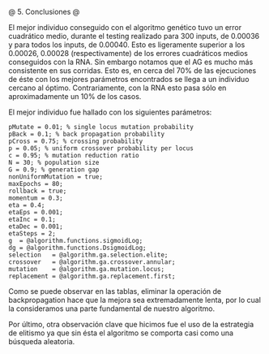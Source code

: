 @ 5. Conclusiones @

El mejor individuo conseguido con el algoritmo genético tuvo un error cuadrático medio,
durante el testing realizado para 300 inputs, de 0.00036 y para todos los inputs, de 0.00040.
Esto es ligeramente superior a los 0.00026, 0.00028 (respectivamente) de los errores cuadráticos
medios conseguidos con la RNA.
Sin embargo notamos que el AG es mucho más consistente en sus corridas.
Esto es, en cerca del 70% de las ejecuciones de éste con los mejores parámetros encontrados
se llega a un individuo cercano al óptimo. Contrariamente, con la RNA esto pasa sólo
en aproximadamente un 10% de los casos.

El mejor individuo fue hallado con los siguientes parámetros:
```
pMutate = 0.01; % single locus mutation probability
pBack = 0.1; % back propagation probability
pCross = 0.75; % crossing probability
p = 0.05; % uniform crossover probability per locus
c = 0.95; % mutation reduction ratio
N = 30; % population size
G = 0.9; % generation gap
nonUniformMutation = true;
maxEpochs = 80;
rollback = true;
momentum = 0.3;
eta = 0.4;
etaEps = 0.001;
etaInc = 0.1;
etaDec = 0.001;
etaSteps = 2;
g  = @algorithm.functions.sigmoidLog;
dg = @algorithm.functions.DsigmoidLog;
selection   = @algorithm.ga.selection.elite;
crossover   = @algorithm.ga.crossover.annular;
mutation    = @algorithm.ga.mutation.locus;
replacement = @algorithm.ga.replacement.first;
```

Como se puede observar en las tablas, eliminar la operación de backpropagation
hace que la mejora sea extremadamente lenta, por lo cual la consideramos una parte
fundamental de nuestro algoritmo.

Por último, otra observación clave que hicimos fue el uso de la estrategia de elitismo
ya que sin ésta el algoritmo se comporta casi como una búsqueda aleatoria.

